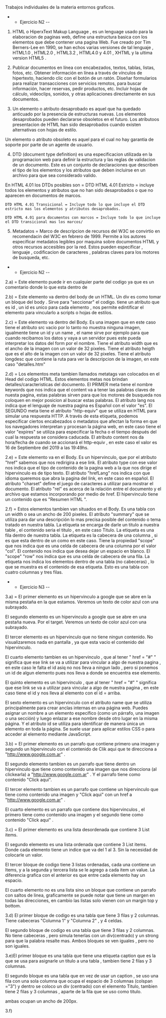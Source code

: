 Trabajos individuales de la materia entornos graficos.

- - Ejercicio N2 --

1) HTML o HiperxText Makup Language , es un lenguage usado para la elaboracion de paginas web, define una estructura basica con los elementos que debe contener una pagina Web. Fue creado por Tim Berners-Lee en 1990, se han echos varias versiones de tal lenguaje , HTML1.0 , HTML2.0 , HTML3.2 , HTML4.0 y 4.01 , XHTML y la ultima version HTML5 .

2) Publicar documentos en línea con encabezados, textos, tablas, listas, fotos, 
etc. 
Obtener información en línea a través de vínculos de hipertexto, haciendo 
clic con el botón de un ratón.
Diseñar formularios para realizar transacciones con servicios remotos, para
buscar información, hacer reservas, pedir productos, etc. 
Incluir hojas de cálculo, videoclips, sonidos, y otras aplicaciones directamente 
en sus documentos. 

3) Un elemento o atributo desaprobado es aquel que ha quedado anticuado por la presencia de estructuras nuevas. Los elementos desaprobados pueden declararse obsoletos en el futuro. Los atributoos presentacion de HTML han sido desaprobados cuando existen alternativas con hojas de estilo.

Un elemento o atributo obsoleto es aquel para el cual no hay garantia de soporte por parte de un agente de usuario. 

4) DTD (document type definition) es una especificacion utilizada en la programacion web para definir la estructura y las reglas de validacion de un documento. Este es un conjunto de declaraciones que describen el tipo de los elementos y los atributos que deben incluirse en un archivo para que sea considerado valido.

En HTML 4.01 los DTDs posibles son =
    DTD HTML 4.01 Estricto = incluye todos los elementos y atributos que no han sido desaprobados o que no aparecen en documentos de marcos.

    DTD HTML 4.01 Transicional = Incluye todo lo que incluye el DTD estricto mas los elementos y atributos desaprobados.

    DTD HTML 4.01 para documentos con marcos = Incluye todo lo que incluye el DTD transicional mas los marcos/

5) Metadatos = Marco de descripcion de recursos del W3C se convirtio en recomendacin del W3C en febrero de 1999.
Permite a los autores especificar metadatos legibles por maquina sobre documentos HTML y otros recursos accesibles por la red. Estos pueden especificar , lenguaje , codificacion de caracteres , palabras claves para los motores de busqueda, etc.


- - Ejercicio N2 --


2.a) = Este elemento puede ir en cualquier parte del codigo ya que es un comentario donde lo que esta dentro de

2.b) = Este elemento va dentro del body de un HTML. Un div es como tomar un bloque del body . Sirve para "seccionar" el codigo. tiene un atributo que es id , un id es unico para cada elemento , nos permite edintificar el elemento para vincularlo a scripts o hojas de estilos.

2.c) = Este elemento va dentro del Body. Es una imagen que en este caso tiene el atributo src vacio por lo tanto no muestra ninguna imagen, igualmente tiene un id y un name , el name sirve por ejemplo para que cuando recibamos los datos y vaya a un servidor pues este pueda interpretar los datos del form por el nombre. Tiene el atributo width que es el ancho de la imagen con un valor de 32 pixeles. Tiene el atributo heigth que es el alto de la imagen con un valor de 32 pixeles. Tiene el atributo longdesc que contiene la ruta para ver la descripcion de la imagen, en este caso "detalles.htm"

2.d) = Los elementos meta tambien llamados metatags van colocados en el Head del codigo HTML. Estos elementos metas nos brindan detalles/caracteristicas del documento. El PRIMER meta tiene el nombre keywords que nos indica que el content va a tener las palabras claves de nuesta pagina, estas palabras sirven para que los motores de busqueda nos coloquen en mejor posicion al buscar estas palabras. El atributo lang nos indica que el lenguaje de nuestra pagina es Español con el valor "es". El SEGUNDO meta tiene el atributo "http-equiv" que se utiliza en HTML para simular una respuesta HTTP. A través de esta etiqueta, podemos especificar ciertos encabezados o metadatos que afectan la forma en que los navegadores interpretan y procesan la página web, en este caso tiene el valor "expires" se utiliza para especificar la fecha o el tiempo después del cual la respuesta se considera caducada. El atributo content nos da hora/fecha de cuando se accionará el http-equiv , en este caso el valor es 16 de Septiembre del 2019 a las 19:49hs.

2.e) = Este elemento va en el Body. Es un hipervinculo, que por el atributo "href" sabemos que nos redirigira a ese link. El atributo type con ese valor nos indica que el tipo de contenido de la pagina web a la que nos dirige el hipervinculo es de tipo texto. El atributo "hrefLang" nos indica con que idioma queremos que abra la pagina del link, en este caso en español. El atributo "charset" define el juego de caracteres a utilizar para mostrar el documento. El atributo "rel" es acerca de la relación entre el documento y el archivo que estamos incorporando por medio de href. El hipervinculo tiene un contenido que es "Resumen HTML ".

2.f) = Estos elementos tambien van situados en el Body. Es una tabla con un width o sea un ancho de 200 pixeles. El atributo "summary" que se utiliza para dar una descripción lo mas precisa posible del contenido o tema tratado en nuestra tabla. La etiqueta se encarga de darle un titulo a nuestra table , el contenido seria el titulo , en este caso Titulo. La etiqueta es una fila dentro de nuestra tabla. La etiqueta es la cabecera de una columna , si es que esta dentro de un como en este caso. Tiene la propiedad "scope" que nos indica que es una celda de cabecera de una columna por el valor "col". El contenido nos indica que desea dejar un espacio en blanco. El "scope" "row" nos indica que es una celda de cabecera de una fila. La etiqueta nos indica los elementos dentro de una tabla (no cabeceras) , lo que se muestra es el contenido de esa etiqueta. Esto es una tabla con cuatro columnas y tres filas.


- - Ejercicio N3 --


3.a) = El primer elemento es un hipervinculo a google que se abre en la misma pestaña en la que estamos. Veremos un texto de color azul con una subrayado.

El segundo elemento es un hipervinculo a google que se abre en una pestaña nueva. Por el target. Veremos un texto de color azul con una subrayado.

El tercer elemento es un hipervinculo que no tiene ningun contenido. No visualizaremos nada en pantalla , ya que esta vacio el contenido del hipervinculo.

El cuarto elemento tambien es un hipervinculo , que al tener " href = "#" " significa que ese link se va a utilizar para vincular a algo de nuestra pagina , en este caso le falta el id asiq no nos lleva a ningun lado , pero si ponemos un id de algun elemento pues nos lleva a donde se encuentra ese elemento.

El quinto elemento es un hipervinculo , que al tener " href = "#" " significa que ese link se va a utilizar para vincular a algo de nuestra pagina , en este caso tiene el id y nos lleva al elemento con el id = arriba.

El sexto elemento es un hipervinculo con el atributo name que se utiliza principalmente para crear anclas internas en una página web. Puedes asignar un nombre a un elemento específico (como un párrafo, una imagen o una sección) y luego enlazar a ese nombre desde otro lugar en la misma página. Y el atributo id se utiliza para identificar de manera única un elemento en toda la página. Se suele usar para aplicar estilos CSS o para acceder al elemento mediante JavaScript.

3.b) = El primer elemento es un parrafo que contiene primero una imagen  y segundo un hipervinculo con el contenido de Clik aqui que te direcciona a "http://www.google.com.ar" . 

El segundo elemento tambien es un parrafo que tiene dentro un hipervinculo que tiene como contenido una imagen que nos direcciona (al clickearla) a  "http://www.google.com.ar" . Y el parrafo tiene como contenido "Click aqui".

El tercer elemento tambien es un parrafo que contiene un hipervinculo que tiene como contenido una imagen y "Click aqui" con un href a "http://www.google.com.ar" .

El cuarto elemento es un parrafo que contiene dos hipervinculos , el primero tiene como contenido una imagen y el segundo tiene como contenido "Click aqui" .

3.c) = El primer elemento es una lista desordenada que contiene 3 List items.

El segundo elemento es una lista ordenada que contiene 3 List items. Donde cada elemento tiene un indice que va del 1 al 3. Sin la necesidad de colocarle un valor.

El tercer bloque de codigo tiene 3 listas ordenadas, cada una contiene un Items, y a la segunda y tercera lista se le agrego a cada item un value. La diferencia grafica con el anterior es que entre cada elemento hay un espacio.

El cuarto elemento no es una lista sino un bloque que contiene un parrafo con saltos de linea, graficamente se puede notar que tiene un margen en todas las direcciones, en cambio las listas solo vienen con un margin top y bottom.

3.d) El primer bloque de codigo es una tabla que tiene 3 filas y 2 columnas. Tiene cabeceras "Columna 1" y "Columna 2" , y 4 celdas.

El segundo bloque de codigo es una tabla que tiene 3 filas y 2 columnas. No tiene cabeceras , pero simula tenerlas con un div(centrado) y un strong para que la palabra resalte mas. Ambos bloques se ven iguales , pero no son iguales.

3.e)El primer bloque es una tabla que tiene una etiqueta caption que es la que se usa para asignarle un titulo a una tabla , tambien tiene 2 filas y 3 columnas.

El segundo bloque es una tabla que en vez de usar un caption , se uso una fila con una sola columna que ocupa el espacio de 3 columnas (colspan ="3")  y dentro se coloco un div (centrado) con el elemento Titulo, tambien tiene 2 filas y 3 columnas , aparte de la fila que se uso como titulo.

ambas ocupan un ancho de 200px.

3.f)